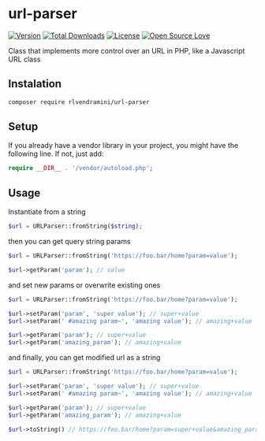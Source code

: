 # url-parser
 [![Version](https://poser.pugx.org/rlvendramini/url-parser/v)](//packagist.org/packages/rlvendramini/url-parser) [![Total Downloads](https://poser.pugx.org/rlvendramini/url-parser/downloads)](//packagist.org/packages/rlvendramini/url-parser) [![License](https://poser.pugx.org/rlvendramini/url-parser/license)](//packagist.org/packages/rlvendramini/url-parser) [![Open Source Love](https://badges.frapsoft.com/os/v1/open-source.svg?v=103)](https://github.com/ellerbrock/open-source-badges/)

Class that implements more control over an URL in PHP, like a Javascript URL class

## Instalation
```bash
composer require rlvendramini/url-parser
```

## Setup
If you already have a vendor library in your project, you might have the following line. If not, just add:
```php
require __DIR__ . '/vendor/autoload.php';
```

## Usage

Instantiate from a string
```php
$url = URLParser::fromString($string);
```

then you can get query string params
```php
$url = URLParser::fromString('https://foo.bar/home?param=value');

$url->getParam('param'); // value
```

and set new params or overwrite existing ones
```php
$url = URLParser::fromString('https://foo.bar/home?param=value');

$url->setParam('param', 'super value'); // super+value
$url->setParam(' #amazing param~', 'amazing value'); // amazing+value

$url->getParam('param'); // super+value
$url->getParam('amazing_param'); // amazing+value
```

and finally, you can get modified url as a string
```php
$url = URLParser::fromString('https://foo.bar/home?param=value');

$url->setParam('param', 'super value'); // super+value
$url->setParam(' #amazing param~', 'amazing value'); // amazing+value

$url->getParam('param'); // super+value
$url->getParam('amazing_param'); // amazing+value

$url->toString() // https://foo.bar/home?param=super+value&amazing_param=amazing+value
```
